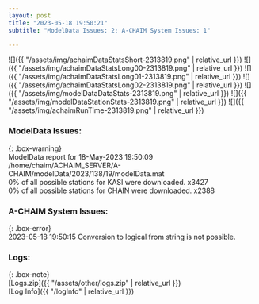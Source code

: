 ```yaml
---
layout: post
title: "2023-05-18 19:50:21"
subtitle: "ModelData Issues: 2; A-CHAIM System Issues: 1"

---
```


![]({{ "/assets/img/achaimDataStatsShort-2313819.png" | relative_url }})
![]({{ "/assets/img/achaimDataStatsLong00-2313819.png" | relative_url }})
![]({{ "/assets/img/achaimDataStatsLong01-2313819.png" | relative_url }})
![]({{ "/assets/img/achaimDataStatsLong02-2313819.png" | relative_url }})
![]({{ "/assets/img/modelDataDataStats-2313819.png" | relative_url }})
![]({{ "/assets/img/modelDataStationStats-2313819.png" | relative_url }})
![]({{ "/assets/img/achaimRunTime-2313819.png" | relative_url }})


### ModelData Issues:  
  
{: .box-warning}  
 ModelData report for 18-May-2023 19:50:09   
 /home/chaim/ACHAIM_SERVER/A-CHAIM/modelData/2023/138/19/modelData.mat   
 0% of all possible stations for KASI were downloaded. x3427   
 0% of all possible stations for CHAIN were downloaded. x2388   
  
### A-CHAIM System Issues:  
  
{: .box-error}  
2023-05-18 19:50:15 Conversion to logical from string is not possible.  

### Logs:  
  
{: .box-note}  
[Logs.zip]({{ "/assets/other/logs.zip" | relative_url }})  
[Log Info]({{ "/logInfo" | relative_url }})  
